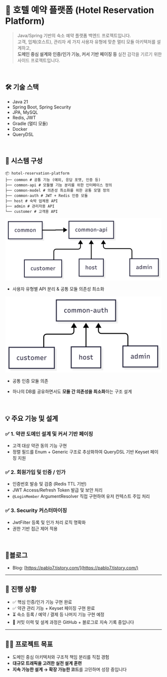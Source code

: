 # 🏨 호텔 예약 플랫폼 (Hotel Reservation Platform)

> Java/Spring 기반의 숙소 예약 플랫폼 백엔드 프로젝트입니다.  
> 고객, 업체(호스트), 관리자 세 가지 사용자 유형에 맞춘 멀티 모듈 아키텍처를 설계하고,  
**도메인 중심 설계와 인증/인가 기능, 커서 기반 페이징 등** 실전 감각을 기르기 위한 사이드 프로젝트입니다.

<br />

## 🛠️ 기술 스택

- Java 21
- Spring Boot, Spring Security
- JPA, MySQL
- Redis, JWT
- Gradle (멀티 모듈)
- Docker
- QueryDSL

<br />

## 🧩 시스템 구성

```
📦 hotel-reservation-platform
├── common # 공통 기능 (예외, 응답 포맷, 인증 등)
├── common-api # 모듈별 기능 분리를 위한 인터페이스 정의
├── common-model # 의존성 최소화를 위한 공통 모델 정의
├── common-auth # JWT + Redis 인증 모듈
├── host # 숙박 업체용 API
├── admin # 관리자용 API
└── customer # 고객용 API
```

![img.png](config/img/architecture.png)

- 사용자 유형별 API 분리 & 공통 모듈 의존성 최소화

![img.png](config/img/architecture2.png)

- 공통 인증 모듈 의존

- 하나의 DB를 공유하면서도 **모듈 간 의존성을 최소화**하는 구조 설계

<br />

## 💡 주요 기능 및 설계

### ✅ 1. 약관 도메인 설계 및 커서 기반 페이징

- 고객 대상 약관 동의 기능 구현
- 정렬 필드를 Enum + Generic 구조로 추상화하여 QueryDSL 기반 Keyset 페이징 지원

### ✅ 2. 회원가입 및 인증 / 인가

- 인증번호 발송 및 검증 (Redis TTL 기반)
- JWT Access/Refresh Token 발급 및 보안 처리
- `@LoginMember` ArgumentResolver 직접 구현하여 유저 컨텍스트 주입 처리

### ✅ 3. Security 커스터마이징

- JwtFilter 등록 및 인가 처리 로직 명확화
- 권한 기반 접근 제어 적용

<br />

## 🔗블로그

- Blog: [https://pablo7.tistory.com/](https://pablo7.tistory.com/)

---

## 📌 진행 상황

- ✅ 핵심 인증/인가 기능 구현 완료
- ✅ 약관 관리 기능 + Keyset 페이징 구현 완료
- ⏳ 숙소 등록 / 예약 / 결제 등 나머지 기능 구현 예정
- 🔄 커밋 이력 및 설계 과정은 GitHub + 블로그로 지속 기록 중입니다

---

## 🙋‍♂️ 프로젝트 목표

- 도메인 중심 아키텍처와 구조적 책임 분리를 직접 경험
- **대규모 트래픽을 고려한 실전 설계 훈련**
- **지속 가능한 설계 → 확장 가능한 코드**를 고민하며 성장 중입니다
